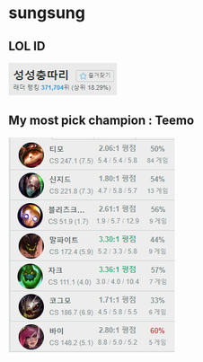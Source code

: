 # sungsung


## LOL ID

![Alt text](https://github.com/pupifufi/sungsung/blob/sungsung/%EC%84%B1%EC%84%B1%EC%B6%A9%EB%94%B0%EB%A6%AC.PNG?raw=true)

## My most pick champion : **Teemo**

![Alt text](https://github.com/pupifufi/sungsung/blob/sungsung/Teemo.PNG?raw=true)


